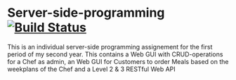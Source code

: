 # Server-side-programming [![Build Status](https://travis-ci.com/LucJoostenNL/Server-side-programming.svg?token=MzyseizasM3XhpqpM8gg&branch=master)](https://travis-ci.com/LucJoostenNL/Server-side-programming)
This is an individual server-side programming assignement for the first period of my second year. This contains a Web GUI with CRUD-operations for a Chef as admin, an Web GUI for Customers to order Meals based on the weekplans of the Chef and a Level 2 &amp; 3 RESTful Web API
